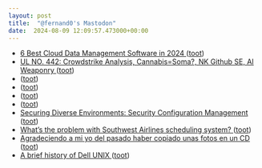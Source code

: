 ```yaml
---
layout: post
title:  "@fernand0's Mastodon"
date:  2024-08-09 12:09:57.473000+00:00
---
```

*  [6 Best Cloud Data Management Software in 2024 ](https://www.esecurityplanet.com/cloud/best-cloud-data-management-software) ([toot](https://mastodon.social/@fernand0/112931988928686976))
*  [UL NO. 442: Crowdstrike Analysis, Cannabis=Soma?, NK Github SE, AI Weaponry ](https://danielmiessler.com/p/ul-44) ([toot](https://mastodon.social/@fernand0/112931903899171756))
*  [ ](https://mastodon.social/users/fernand0/statuses/112931815405345436/activity) ([toot](https://mastodon.social/users/fernand0/statuses/112931815405345436/activity))
*  [ ](https://social.treehouse.systems/@Aissen) ([toot](https://mastodon.social/@fernand0/112931815235544278))
*  [ ](https://mastodon.social/users/fernand0/statuses/112931812287245812/activity) ([toot](https://mastodon.social/users/fernand0/statuses/112931812287245812/activity))
*  [ ](https://hispagatos.space/@moribundo) ([toot](https://mastodon.social/@fernand0/112931812069195745))
*  [Securing Diverse Environments: Security Configuration Management ](https://www.tripwire.com/state-of-security/securing-diverse-environments-security-configuration-managemen) ([toot](https://mastodon.social/@fernand0/112931555573757145))
*  [What’s the problem with Southwest Airlines scheduling system? ](https://www.dallasnews.com/business/airlines/2022/12/30/whats-the-problem-with-southwest-airlines-scheduling-system) ([toot](https://mastodon.social/@fernand0/112931295861640528))
*  [Agradeciendo a mi yo del pasado haber copiado unas fotos en un CD ](https://mastodon.social/@fernand0/112931287065977630) ([toot](https://mastodon.social/@fernand0/112931287065977630))
*  [A brief history of Dell UNIX ](https://notes.technologists.com/notes/2008/01/10/a-brief-history-of-dell-unix) ([toot](https://mastodon.social/@fernand0/112931186913372410))
